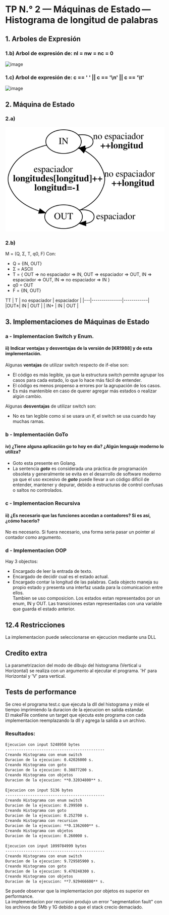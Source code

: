 # TP N.° 2 — Máquinas de Estado — Histograma de longitud de palabras

## 1. Arboles de Expresión

### 1.b) Arbol de expresión de: nl = nw = nc = 0

![image](https://github.com/utn-frba-ssl/23-051-09/assets/129774609/ba2f48a7-6eac-4b29-85c7-dc1b6e39c272)
### 1.c) Arbol de expresión de: c == ' ' || c == '\n' || c == '\t'
![image](https://github.com/utn-frba-ssl/23-051-09/assets/129774609/201eac9e-9c43-46bb-9f8d-c9bc59ab9daf)

## 2. Máquina de Estado

### 2.a)
![Alt text](./assets/histograma.svg)

### 2.b)
M = (Q, &#x3A3;, T, q0, F) Con:
* Q = {IN, OUT}
* &#x3A3; = ASCII
* T = { OUT => no espaciador => IN, OUT => espaciador => OUT, IN => espaciador => OUT, IN => no espaciador => IN }
* q0 = OUT
* F = {IN, OUT}

TT
| T | no espaciador | espaciador |
|---|---------------|------------|
|OUT&plusmn;| IN | OUT |
| IN+ | IN | OUT |


## 3. Implementaciones de Máquinas de Estado
### a - Implementacion Switch y Enum.
#### ii)  Indicar ventajas y desventajas de la versión de [KR1988] y de esta implementación.

Algunas **ventajas** de utilizar switch respecto de if-else son:
* El código es más legible, ya que la estructura switch permite agrupar los casos para cada estado, lo que lo hace más fácil de entender.
* El código es menos propenso a errores por la agrupación de los casos.
* Es más mantenible en caso de querer agregar más estados o realizar algún cambio.

Algunas **desventajas** de utilizar switch son:
* No es tan legible como si se usara un if, el switch se usa cuando hay muchas ramas.

### b - Implementación GoTo
#### iv) ¿Tiene alguna aplicación go to hoy en día? ¿Algún lenguaje moderno lo utiliza?
* Goto esta presente en Golang.
* La sentencia **_goto_** es considerada una práctica de programación obsoleta y generalmente se evita en el desarrollo de software moderno ya que el uso excesivo de **_goto_** puede llevar a un código difícil de entender, mantener y depurar, debido a estructuras de control confusas o saltos no controlados.

### c - Implementacion Recursiva

#### ii) ¿Es necesario que las funciones accedan a contadores? Si es así, ¿cómo hacerlo?
No es necesario.
Si fuera necesario, una forma seria pasar un pointer al contador como argumento.

### d - Implementacion OOP
Hay 3 objectos:
* Encargado de leer la entrada de texto.
* Encargado de decidir cual es el estado actual.
* Encargado contar la longitud de las palabras.
Cada objecto maneja su propio estado y presenta una interfaz usada para la comunicacion entre ellos.  
Tambien se uso composicion.
Los estados estan representados por un enum, IN y OUT.
Las transiciones estan representadas con una variable que guarda el estado anterior.

## 12.4 Restricciones
La implementacion puede seleccionarse en ejecucion mediante una DLL

## Credito extra
La parametrizacion del modo de dibujo del histograma (Vertical u Horizontal) se realiza con un argumento al ejecutar el programa. 'H' para Horizontal y 'V' para vertical.

## Tests de performance
Se creo el programa test.c que ejecuta la dll del histograma y mide el tiempo imprimiendo la duracion de la ejecucion en salida estandar.  
El makeFile contiene un target que ejecuta este programa con cada implementacion reemplazando la dll y agrega la salida a un archivo.
### Resultados:  
```
Ejecucion con input 5248950 bytes
--------------------------------------------
Creando Histograma con enum switch
Duracion de la ejecucion: 0.42026000 s.
Creando Histograma con goto
Duracion de la ejecucion: 0.38877200 s.
Creando Histograma con objetos
Duracion de la ejecucion: **0.32034800** s.

Ejecucion con input 5136 bytes
--------------------------------------------
Creando Histograma con enum switch
Duracion de la ejecucion: 0.299500 s.
Creando Histograma con goto
Duracion de la ejecucion: 0.252700 s.
Creando Histograma con recursion
Duracion de la ejecucion: **0.1362600** s.
Creando Histograma con objetos
Duracion de la ejecucion: 0.260000 s.

Ejecucion con input 1099784999 bytes
--------------------------------------------
Creando Histograma con enum switch
Duracion de la ejecucion: 9.729585900 s.
Creando Histograma con goto
Duracion de la ejecucion: 9.470248300 s.
Creando Histograma con objetos
Duracion de la ejecucion: **7.929466600** s.
```
Se puede observar que la implementacion por objetos es superior en performance.  
La implementacion por recursion produjo un error "segmentation fault" con los archivos de 5Mb y 1G debido a que el stack crecio demaciado.
